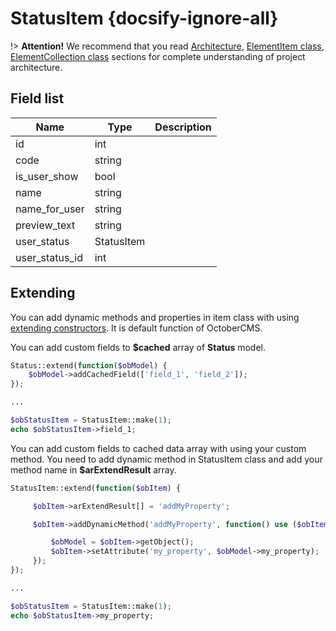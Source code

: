 # StatusItem {docsify-ignore-all}

!> **Attention!**  We recommend that you read [Architecture](home.md#architecture), [ElementItem class](item-class/item-class.md),
[ElementCollection class](collection-class/collection-class.md) sections for complete understanding of  project architecture.

## Field list

|  Name | Type | Description |
|-------|------|--------|
|id|int|
|code|string|
|is_user_show|bool|
|name|string|
|name_for_user|string|
|preview_text|string|
|user_status|StatusItem|
|user_status_id|int|

## Extending

You can add dynamic methods and properties in item class with using [extending constructors](http://octobercms.com/docs/services/behaviors#constructor-extension).
It is default function of OctoberCMS.

You can add custom fields to **$cached** array of **Status** model.
```php
Status::extend(function($obModel) {
    $obModel->addCachedField(['field_1', 'field_2']);
});

...

$obStatusItem = StatusItem::make(1);
echo $obStatusItem->field_1;
```

You can add custom fields to cached data array with using your custom method.
You need to add dynamic method in StatusItem class and add your method name in **$arExtendResult** array.
```php
StatusItem::extend(function($obItem) {

     $obItem->arExtendResult[] = 'addMyProperty';

     $obItem->addDynamicMethod('addMyProperty', function() use ($obItem) {

         $obModel = $obItem->getObject();
         $obItem->setAttribute('my_property', $obModel->my_property);
     });
});

...

$obStatusItem = StatusItem::make(1);
echo $obStatusItem->my_property;
```
